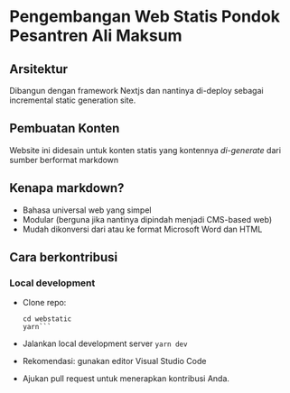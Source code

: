 # Pengembangan Web Statis Pondok Pesantren Ali Maksum

## Arsitektur

Dibangun dengan framework Nextjs dan nantinya di-deploy sebagai incremental static generation site.

## Pembuatan Konten

Website ini didesain untuk konten statis yang kontennya _di-generate_ dari sumber berformat markdown

## Kenapa markdown?

- Bahasa universal web yang simpel
- Modular (berguna jika nantinya dipindah menjadi CMS-based web)
- Mudah dikonversi dari atau ke format Microsoft Word dan HTML

## Cara berkontribusi

### Local development

- Clone repo: 
  ```git clone https://github.com/alimaksumdev/webstatic.git
  cd webstatic
  yarn```
  
- Jalankan local development server
  ```yarn dev```
  
- Rekomendasi: gunakan editor Visual Studio Code
- Ajukan pull request untuk menerapkan kontribusi Anda.
